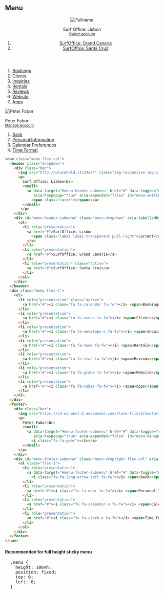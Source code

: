 ## Menu

<div class="example">
  <nav class="menu flex-col">
    <header class="dropdown">
      <div class="bar">
        <img src="http://placehold.it/24x24" class="img-responsive img-circle brand" alt="Fullname">
        <p>
          Surf Office: Lisbon<br>
          <small>
            <a data-target="#menu-header-submenu" href="#" data-toggle="dropdown"
               aria-haspopup="true" aria-expanded="false" id="menu-switch-account">Switch account
              <span class="caret"></span></a>
          </small>
         </p>
      </div>
      <div id="menu-header-submenu" class="menu-dropdown" aria-labelledby="menu-switch-account">
        <ol>
          <li role="presentation">
            <a href="#">SurfOffice: Grand Canaria</a>
          </li>
          <li role="presentation" class="active">
            <a href="#">SurfOffice: Santa Cruz</a>
          </li>
        </ol>
      </div>
    </header>
    <div class="body flex-1">
      <ol>
        <li role="presentation" class="active">
          <a href="#"><i class="fa fa-calendar fa-fw"></i> <span>Bookings</span></a>
        </li>
        <li role="presentation">
          <a href="#"><i class="fa fa-users fa-fw"></i> <span>Clients</span></a>
        </li>
        <li role="presentation">
          <a href="#"><i class="fa fa-envelope-o fa-fw"></i> <span>Inquiries</span></a>
        </li>
        <li role="presentation">
          <a href="#"><i class="fa fa-home fa-fw"></i> <span>Rentals</span></a>
        </li>
        <li role="presentation">
          <a href="#"><i class="fa fa-star fa-fw"></i> <span>Reviews</span></a>
        </li>
        <li role="presentation">
          <a href="#"><i class="fa fa-globe fa-fw"></i> <span>Website</span></a>
        </li>
        <li role="presentation">
          <a href="#"><i class="fa fa-cubes fa-fw"></i> <span>Apps</span></a>
        </li>
      </ol>
    </div>
    <footer>
      <div class="bar">
        <img src="https://s3-us-west-2.amazonaws.com/slack-files2/avatars/2015-06-11/6253926944_bd7ce3198dba69ac91be_24.jpg" class="img-responsive img-circle avatar" alt="Peter Fabor">
        <p>
          Peter Fabor<br>
          <small>
            <a data-target="#menu-footer-submenu" href="#" data-toggle="dropdown"
               aria-haspopup="true" aria-expanded="false" id="menu-manage-account">Manage Account
              <i class="fa fa-gear"></i></a>
          </small>
        </p>
      </div>
      <div id="menu-footer-submenu" class="menu-dropright flex-col" aria-labelledby="menu-manage-account">
        <ol class="flex-1">
          <li class="back text-center" role="presentation">
            <a data-target="#menu-footer-submenu" href="#" data-toggle="dropdown">
              <i class="fa fa-long-arrow-left fa-fw"></i> <span class="sr-only">Back</span></a>
          </li>
          <li role="presentation">
            <a href="#"><i class="fa fa-user fa-fw"></i> <span>Personal Information</span></a>
          </li>
          <li role="presentation">
            <a href="#"><i class="fa fa-calendar-o fa-fw"></i> <span>Calendar Preferences</span></a>
          </li>
          <li role="presentation">
            <a href="#"><i class="fa fa-clock-o fa-fw"></i> <span>Time Format</span></a>
          </li>
        </ol>
      </div>
    </footer>
  </nav>
</div>

~~~ html
<nav class="menu flex-col">
  <header class="dropdown">
    <div class="bar">
      <img src="http://placehold.it/24x24" class="img-responsive img-circle brand" alt="Fullname">
      <p>
        Surf Office: Lisbon<br>
        <small>
          <a data-target="#menu-header-submenu" href="#" data-toggle="dropdown"
             aria-haspopup="true" aria-expanded="false" id="menu-switch-account">Switch account
            <span class="caret"></span></a>
        </small>
       </p>
    </div>
    <div id="menu-header-submenu" class="menu-dropdown" aria-labelledby="menu-switch-account">
      <ol>
        <li role="presentation">
          <a href="#">SurfOffice: Lisbon
            <span class="label label-transparent pull-right">current</span>
          </a>
        </li>
        <li role="presentation">
          <a href="#">SurfOffice: Grand Canaria</a>
        </li>
        <li role="presentation" class="active">
          <a href="#">SurfOffice: Santa Cruz</a>
        </li>
      </ol>
    </div>
  </header>
  <div class="body flex-1">
    <ol>
      <li role="presentation" class="active">
        <a href="#"><i class="fa fa-calendar fa-fw"></i> <span>Bookings</span></a>
      </li>
      <li role="presentation">
        <a href="#"><i class="fa fa-users fa-fw"></i> <span>Clients</span></a>
      </li>
      <li role="presentation">
        <a href="#"><i class="fa fa-envelope-o fa-fw"></i> <span>Inquiries</span></a>
      </li>
      <li role="presentation">
        <a href="#"><i class="fa fa-home fa-fw"></i> <span>Rentals</span></a>
      </li>
      <li role="presentation">
        <a href="#"><i class="fa fa-star fa-fw"></i> <span>Reviews</span></a>
      </li>
      <li role="presentation">
        <a href="#"><i class="fa fa-globe fa-fw"></i> <span>Website</span></a>
      </li>
      <li role="presentation">
        <a href="#"><i class="fa fa-cubes fa-fw"></i> <span>Apps</span></a>
      </li>
    </ol>
  </div>
  <footer>
    <div class="bar">
      <img src="https://s3-us-west-2.amazonaws.com/slack-files2/avatars/2015-06-11/6253926944_bd7ce3198dba69ac91be_24.jpg" class="img-responsive img-circle avatar" alt="Peter Fabor">
      <p>
        Peter Fabor<br>
        <small>
          <a data-target="#menu-footer-submenu" href="#" data-toggle="dropdown"
             aria-haspopup="true" aria-expanded="false" id="menu-manage-account">Manage Account
            <i class="fa fa-gear"></i></a>
        </small>
      </p>
    </div>
    <div id="menu-footer-submenu" class="menu-dropright flex-col" aria-labelledby="menu-manage-account">
      <ol class="flex-1">
        <li role="presentation">
          <a data-target="#menu-footer-submenu" href="#" data-toggle="dropdown">
            <i class="fa fa-long-arrow-left fa-fw"></i> <span>Back</span></a>
        </li>
        <li role="presentation">
          <a href="#"><i class="fa fa-user fa-fw"></i> <span>Personal Information</span></a>
        </li>
        <li role="presentation">
          <a href="#"><i class="fa fa-calendar-o fa-fw"></i> <span>Calendar Preferences</span></a>
        </li>
        <li role="presentation">
          <a href="#"><i class="fa fa-clock-o fa-fw"></i> <span>Time Format</span></a>
        </li>
      </ol>
    </div>
  </footer>
</nav>
~~~

<div class="bs-callout bs-callout-info" id="callout-menu-styling">
  <h4>Recommended for full height sticky menu</h4>
  <p><pre>
  .menu {
    height: 100vh;
    position: fixed;
    top: 0;
    left: 0;
  }
  </pre></p>
</div>
